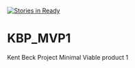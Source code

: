 [![Stories in Ready](https://badge.waffle.io/boegman/KBP_MVP1.png?label=ready&title=Ready)](https://waffle.io/boegman/KBP_MVP1)
# KBP_MVP1
Kent Beck Project Minimal Viable product 1
